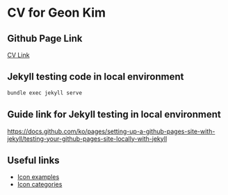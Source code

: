 # CV for Geon Kim
## Github Page Link
[CV Link](skygun88.github.io)

## Jekyll testing code in local environment
```bash
bundle exec jekyll serve
```
## Guide link for Jekyll testing in local environment
https://docs.github.com/ko/pages/setting-up-a-github-pages-site-with-jekyll/testing-your-github-pages-site-locally-with-jekyll 

## Useful links
* [Icon examples](https://aksakalli.github.io/jekyll-doc-theme/docs/font-awesome/)
* [Icon categories](https://github.com/sylvainmetayer/jekyll-fontawesome-svg/tree/master/lib/jekyll/fontawesome/svg/assets/fa_svgs)